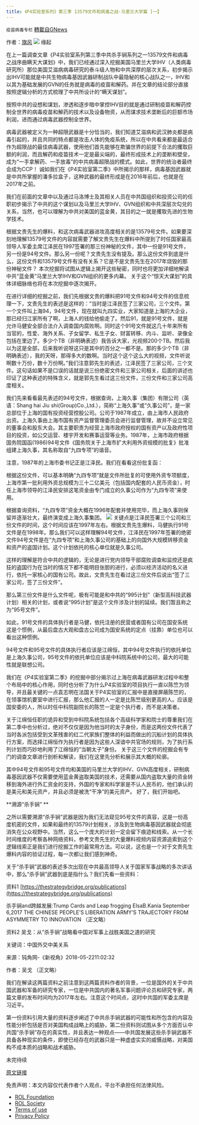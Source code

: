 ```yaml
---
title: 《P4实验室系列》第三季 13579文件和病毒之战·马里兰大学篇 [一】
---
```

`疫苗病毒专栏` [轉載自GNews](https://gnews.org/zh-hans/1673327/)

作者：[旗风](https://gettr.com/user/qifeng)
![](https://assets.gnews.org/wp-content/uploads/2021/11/maryland-2.jpg)
缘起

在上一篇调查文章《P4实验室系列第三季中共杀手锏系列之一13579文件和病毒之战序曲瞒天大谋划》中，我们已经通过深入挖掘美国马里兰大学IHV（人类病毒研究所）那位美国艾滋病病毒研究的泰斗级人物和中共深厚的层次关系，初步揭示出IHV可能就是中共生物病毒基因武器研制战队中最隐秘的核心战队之一，IHV和以其为基础发展的GVN的任务就是病毒的疫苗和解药。并在文章的结论部分直接按照逻辑分析的方式梳理了中共所设计的“瞒天谋划”。

按照中共的设想和谋划，渗透和逐步暗中掌控IHV目的就是通过研制疫苗和解药控制全世界的病毒疫苗和解药的技术以及设备物资，从而谋求技术垄断后的巨额市场利润，进而通过病毒武器控制全世界。

病毒武器被定义为一种超限武器是十分恰当的，我们知道艾滋病和武汉肺炎都是病毒引起的，并且共同的特点都是攻击人体的免疫系统，所以在中共看来都是最适合作为超限战的最佳病毒武器，使用他们首先能够在欺骗世界的前提下合法的攫取巨额的利润，而且解药和疫苗技术一定是最尖端的，最终形成技术上的垄断和壁垒，成为“一手拿解药、一手放毒”的中共病毒超限战的模式。如此，世界的统治者最终会成为CCP！ 诚如我们在《P4实验室第二季》中所揭示的那样，病毒基因武器就是中共所掌握的潘多拉盒子，这种武器的最终形成是在2016年前后，也就是在2017年之前。

我们在前面的文章中以及通过马洛博士及其相关人员在中共国组织和投资公司的任职初步揭示了中共的这个谋划以及马里兰大学IHV、GVN组织和中共深层次勾兑的关系，当然，也可以理解为中共对美国的蓝金黄，其目的之一就是攫取先进的生物学技术。

根据文贵先生的爆料，和这次病毒武器进攻高度相关的是13579号文件。如果要深刻地理解13579号文件的内容就需要了解文贵先生在爆料中所提到了时任国家最高领导人军委主席江泽民在1997签署的那三份神秘的文件，其中一份是91号文件，另一份是94号文件。那么另一份呢？文贵先生没有提及。那么这份文件到底是什么，这份文件和13579号文件有没有关系？它是不是文贵先生在2017年烧毁的那份神秘文件？ 本次挖掘将试图从逻辑上揭开这些秘密，同时也将更加详细地解读中共“蓝金黄”马里兰大学IHV和GVN组织的更多内幕。 关于这个“惊天大谋划”的具体详细脉络也将在本次挖掘中逐次揭开。

在进行详细的挖掘之前，我们先根据文贵的爆料把91号文件和94号文件的信息梳理一下，文贵先生的表述是这样的：“当时是江泽民签了三家公司，三个文件。第一个文件叫上海94，94号文件，现在就叫九四实业，大家知道是上海的大企业，那已经归江家所有了啊，上海人的钱给他偷走了。然后91，就是91号文件，就是允许马健安全部合法介入调查国内腐败啊。同时这个91号文件就这几十年来所有当官的，性爱、海外关系、子女留学、私生子女、财富转移、内斗、监听、录像全包括在里边了。多少个TB（非明确表述）我告诉大家，光视频200个TB。然后我以为这是全部，后来我听说呀这只是其中的百分之一都不是。那的多少个TB（非明确表述），我的天呀，那得多大的数啊。当时这个这个这么大的视频，文件听说啊数十万份，数十万份啊。”我们注意郭先生的表述，江泽民签了三家公司，三个文件。这句话如果不是口误的话就是说三份绝密文件和三家公司相关，后面的讲述也印证了这种表述的特殊含义，就是郭先生看过这三份文件，三份文件和三家公司高度相关。

我们先来看看最先表述的94号文件，根据查询，上海久事（集团）有限公司（英语：Shang hai Jiu shi(Group)Co.,Ltd.），简称“上海久事”或“久事公司”，是一家总部位于上海的国有投资经营控股公司。公司于1987年成立，由上海市人民政府出资。上海久事由上海市国有资产监督管理委员会进行监督管理，故并不设立常见的董事会和股东大会。其主要职责为经营上海市政府授权的国有资产以及政府性项目的投资，如公交运营、楼宇开发和赛事运营等业务。1987年，上海市政府根据国务院国函(1986)94号文件《国务院关于上海市扩大利用外资规模的批复》批准组建上海久事，其名称取自“九四专项”的谐音。

注意，1987年的上海市委书记正是江泽民。我们在看看这份批复函：

根据这份文件，可以基本明确“九四专项”就是文件所批复的可使用外资专项额度，上海市第一批利用外资总规模为三十二亿美元（包括国内配套的人民币资金），时任上海市领导的江泽民安排这笔资金由专门成立的久事公司作为“九四专项”来使用。

根据查询资料，“九四专项”资金大概在1996年配套并使用完毕，而上海久事则保留并逐渐壮大，最终演变成上海久事集团。
![](https://assets.gnews.org/wp-content/uploads/2021/11/1-125.png)
关键点是江泽民签署三个公司和三份文件的时间，这个时间应该在1997年左右。根据文贵先生爆料，马健执行91号文件是在1998年。那么我们可以这样理解94号文件，江泽民在1997年签署的绝密文件94号文件是在“九四专项”和上海久事公司的基础上的向国外大规模转移资金和资产的盗国计划。这个计划依托的核心单位就是久事公司。

这样的理解是符合中共的逻辑的，无论是进行党内领导干部腐败调查和监控还是疯狂的盗国行为在当时的情况下都不能明目张胆的进行，必须以经济活动的名义进行，依托一家核心的国有公司。故此，文贵先生在看过这三份文件后说出“签了三家公司，签了三份文件”。

那么第三份文件是什么文件呢，极有可能是和中共的“995计划”（新型高科技武器计划）相关的计划，或者说“995计划”是这个文件涉及计划的延续。我们暂且称之为“95号文件”。

如此，91号文件的具体执行者是马健，依托注册的民营或者国有公司在国安系统这是个惯例，从最后盘古大观和盘古公司成为国安系统的定点（挂靠）单位也可以看出这种惯例。

94号文件和95号文件的具体执行者应该是江绵恒，其中94号文件执行的依托单位是上海久事公司，95号文件的依托单位应该是中科院系统中的公司，最大的可能性就是联想公司。

我们在《P4实验室第二季》的挖掘中部分揭示过上海在病毒武器研发过程中和整个布局中的核心作用，同时也分析了为什么P4实验室的项目执行一直以陈竺为领导，并且最关键的一点袁志明在法国关于P4实验室的汇报中是直接屏蔽陈竺的，在领事馆机要室中进行汇报，那么他汇报的人一定是比陈竺级别更高的人。应该是国安委的人，所以时任中科院副院长的陈竺一定是个执行者，而不是决策者。

关于江绵恒任职的诡异和受到中科院系统包括各个高级科学家和院士的尊重我们在第二季中也分析过，绝对不仅仅是因为他当时的太子身份，而是这两份文件代表了当时各派包括受到文革残害的红二代家族们整体的利益而做出的沉船计划的具体执行方案，而选择江绵恒作为执行者是因为这些人深谙中共官场的规则，为了执行系列计划而巧妙地利用了江绵恒的“当朝太子”身份。 关于这三个文件的挖掘会有专门的调查文章进行剖析和解读，我们在这里先分析和展示其大概的轮廓。

其中94号文件和95号文件均和美国的马里兰大学的IHV、GVN高度相关，研制病毒基因武器不仅需要使用蓝金黄盗取美国的技术，还需要从国内盗取大量的资金转移到海外进行外汇资金的支持，外国的专家和科学家是不认人民币的，他们承认的是美元和美元资产，并且必须是被洗“干净”的美元资产。 好了，我们开始吧。

**溯源“杀手锏” **

之所以需要溯源“杀手锏”武器是因为我们无法窥见95号文件的真容，这是一份高度机密的文件，如果和最终的13579计划相关，涉及到生物病毒基因武器就会彻底消失在公众视野中。当然，这么一个庞大的计划一定会留下痕迹和线索。从一个长时间维度的考察各种网络资料，参考文贵先生的大量爆料视频内容资源追索到这个逻辑线索正是我们进行挖掘工作的最常用方法。可以说，这也是一个对于文贵先生爆料内容的验证过程，每一次都让我们感到神奇。

关于“杀手锏”武器的表述多次出现在中共最高领导人关于国家军事战略的多次讲话中，那么“杀手锏”武器到底是指什么？我们先看一些资料：

资料1 [https://thestrategybridge.org/publications](https://thestrategybridge.org/publications)

杀手锏and跨越发展:Trump Cards and Leap frogging ElsaB.Kania September 6,2017 THE CHINESE PEOPLE’S LIBERATION ARMY’S TRAJECTORY FROM ASYMMETRY TO INNOVATION （正文略）

资料2 吴戈：从“杀手锏”战略看中国对军事上战胜美国之道的研究

关键词：中国外交中美关系

来源：钝角网-《新视角》2018-05-2211:02:32

作者：吴戈 （正文略）

我们在解读这两篇资料之前注意到这两篇资料作者的背景，一位是国外的关于中共国武器和军备的研究专家，一位是中共国内的著名军事问题评论员和研究专家，两篇文章的发布时间均为2017年左右。注意这个时间点，这时中共国的军委主席是习近平。

第一份资料引用大量的资料逐步阐述了中共杀手锏武器的可能性和所包含的内容及性能分析包括是否对美国构成战略上的威胁，第二份资料则试图从多个方面否认中共国“杀手锏”存在的真实性，并且表达一种观点——中共国发展这些杀手锏武器不具备各种现实的条件，即使已经存在的武器只是一种虚虚实实的威慑战略，对美国构不成本质的战略和战术威胁。

未完待续

[原文链接](https://gettr.com/post/ph4qhi7db7)

 

免责声明：本文内容仅代表作者个人观点，平台不承担任何法律风险。

- [ROL Foundation](https://rolfoundation.org/)
- [ROL Society](https://rolsociety.org/)
- [Terms of use](https://gnews.org/terms-of-use-3/)
- [Privacy Policy](https://gnews.org/privacy-policy/)
